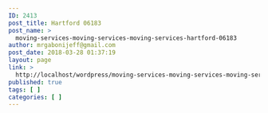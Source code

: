 ```yaml
---
ID: 2413
post_title: Hartford 06183
post_name: >
  moving-services-moving-services-moving-services-hartford-06183
author: mrgabonijeff@gmail.com
post_date: 2018-03-28 01:37:19
layout: page
link: >
  http://localhost/wordpress/moving-services-moving-services-moving-services-hartford-06183/
published: true
tags: [ ]
categories: [ ]
---
```

